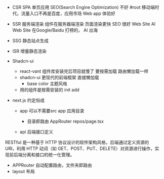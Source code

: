- CSR SPA 单页应用 SEO(Search Engine Optimization) 不好 #root
    移动端时代，流量入口不再是百度，应用市场
    Web app 体验好
    
- SSR 服务端渲染
    组件在服务器端渲染
    页面渲染更快 SEO 很好
    Web Site 
    AI Web Site 在Google/Baidu 打榜的，
    AI 出海
- SSG 静态站点生成
- ISR 增量静态渲染

- Shadcn-ui
  - react-vant 组件库安装完后项目就慢了
      要按需加载 路由懒加载一样
  - shadcn-ui 更现代的前端框架
      直接懒加载
      - base color 主题风格
  - 用的组件是按需安装的
      init 
      add
      
- next.js 约定俗成
  - app
      可以不需要src
      app 应用目录
    - 目录即路由
        AppRouter
        repos/page.tsx

  - api 
      后端接口定义

RESTful 是一种基于 HTTP 协议设计的软件架构风格，后端通过定义资源的 URI，利用 HTTP 动词（如 GET、POST、PUT、DELETE）对资源进行操作，实现前后端分离和接口的统一化管理。

- APPRouter 
    自动配置路由，文件夹即路由
- layout
    布局
    